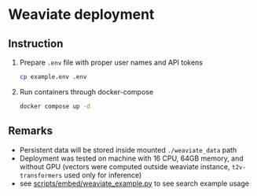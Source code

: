 # Weaviate deployment

## Instruction

1. Prepare `.env` file with proper user names and API tokens

    ```bash
    cp example.env .env
    ```

2. Run containers through docker-compose

    ```bash
    docker compose up -d
    ```

## Remarks

* Persistent data will be stored inside mounted `./weaviate_data` path
* Deployment was tested on machine with 16 CPU, 64GB memory, and without GPU (vectors were computed outside weaviate instance, `t2v-transformers` used only for inference)
* see [scripts/embed/weaviate_example.py](../scripts/embed/weaviate_example.py) to see search example usage
